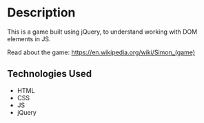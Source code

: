 # Description 

This is a game built using jQuery, to understand working with DOM elements in JS.

Read about the game: https://en.wikipedia.org/wiki/Simon_(game)

## Technologies Used

- HTML
- CSS
- JS
- jQuery
